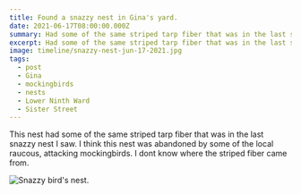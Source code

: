 ```yaml
---
title: Found a snazzy nest in Gina's yard.
date: 2021-06-17T08:00:00.000Z
summary: Had some of the same striped tarp fiber that was in the last snazzy nest I saw.
excerpt: Had some of the same striped tarp fiber that was in the last snazzy nest I saw.
image: timeline/snazzy-nest-jun-17-2021.jpg
tags:
  - post 
  - Gina
  - mockingbirds
  - nests
  - Lower Ninth Ward
  - Sister Street
---
```


This nest had some of the same striped tarp fiber that was in the last snazzy nest I saw. I think this nest was abandoned by some of the local raucous, attacking mockingbirds. I dont know where the striped fiber came from.

![Snazzy bird's nest.](/static/img/timeline/snazzy-nest-jun-17-2021.jpg "Snazzy bird's nest.")
